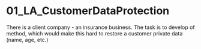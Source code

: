 # 01_LA_CustomerDataProtection
There is a client company - an insurance business. The task is to develop of method, which would make this hard to restore a customer private data (name, age, etc.)
